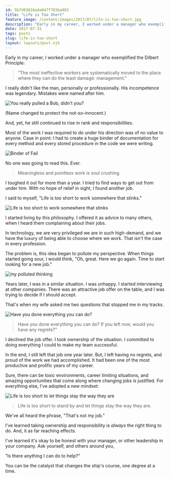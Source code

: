 ```yaml
---
id: 5b7d83816ada047f703ba983
title: "Life is Too Short"
feature_image: /content/images/2017/07/life-is-too-short.jpg
description: "Early in my career, I worked under a manager who exemplified the Dilbert Principle:"
date: 2017-07-31
tags: posts
slug: life-is-too-short
layout: layouts/post.njk
---
```


Early in my career, I worked under a manager who exemplified the Dilbert Principle:

> "The most ineffective workers are systematically moved to the place where they can do the least damage: management."

I really didn't like the man, personally or professionally. His incompetence was legendary. Mistakes were named after him.

![You really pulled a Bob, didn't you?](/content/images/2017/07/you-really-pulled-a-bob.jpg)

(Name changed to protect the not-so-innocent.)

And, yet, he still continued to rise in rank and responsibilities.

Most of the work I was required to do under his direction was of no value to anyone. Case in point: I had to create a huge binder of documentation for every method and every stored procedure in the code we were writing.

![Binder of Fail](/content/images/2017/07/binder-of-fail.jpg)

No one was going to read this. Ever.

> Meaningless and pointless work is soul crushing.

I toughed it out for more than a year. I tried to find ways to get out from under him. With no hope of relief in sight, I found another job.

I said to myself, "Life is too short to work somewhere that stinks."

![Life is too short to work somewhere that stinks](/content/images/2017/07/life-is-too-short-stinks-1.jpg)

I started living by this philosophy. I offered it as advice to many others, when I heard them complaining about their jobs.

In technology, we are very privileged we are in such high-demand, and we have the luxury of being able to choose where we work. That isn't the case in every profession.

The problem is, this idea began to pollute my perspective. When things started going sour, I would think, "Oh, great. Here we go again. Time to start looking for a new job."

![my polluted thinking](/content/images/2017/07/life-is-too-short-stinks-2.jpg)

Years later, I was in a similar situation. I was unhappy. I started interviewing at other companies. There was an attractive job offer on the table, and I was trying to decide if I should accept.

That's when my wife asked me two questions that stopped me in my tracks.

![Have you done everything you can do?](/content/images/2017/07/have-you-done-everything.jpg)

> Have you done everything you can do? If you left now, would you have any regrets?"

I declined the job offer. I took ownership of the situation. I committed to doing everything I could to make my team successful.

In the end, I still left that job one year later. But, I left having no regrets, and proud of the work we had accomplished. It had been one of the most productive and prolific years of my career.

Sure, there can be toxic environments, career limiting situations, and amazing opportunities that come along where changing jobs is justified. For everything else, I've adopted a new mindset:

![Life is too short to let things stay the way they are](/content/images/2017/07/life-is-too-short-to-let-things-stay-the-way-they-are.jpg)

> Life is too short to stand by and let things stay the way they are.

We've all heard the phrase, "That's not my job."

I've learned taking ownership and responsibility is _always_ the right thing to do. And, it as far reaching effects.

I've learned it's okay to be honest with your manager, or other leadership in your company. Ask yourself, and others around you,

"Is there anything I can do to help?"

You can be the catalyst that changes the ship's course, one degree at a time.
